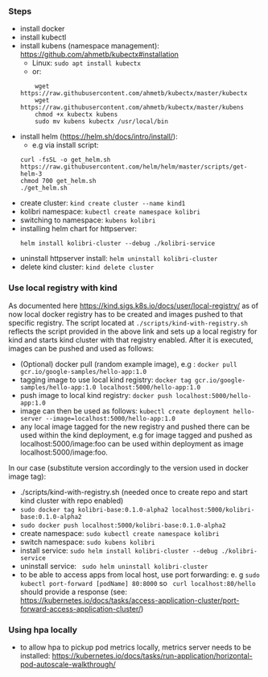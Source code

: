 ### Steps
- install docker
- install kubectl
- install kubens (namespace management): https://github.com/ahmetb/kubectx#installation
    - Linux: ```sudo apt install kubectx```
    - or: 
  ``` 
      wget https://raw.githubusercontent.com/ahmetb/kubectx/master/kubectx
      wget https://raw.githubusercontent.com/ahmetb/kubectx/master/kubens
      chmod +x kubectx kubens
      sudo mv kubens kubectx /usr/local/bin
  ```
- install helm (https://helm.sh/docs/intro/install/):
  - e.g via install script:
  ```
  curl -fsSL -o get_helm.sh https://raw.githubusercontent.com/helm/helm/master/scripts/get-helm-3
  chmod 700 get_helm.sh
  ./get_helm.sh
  ```
- create cluster: ```kind create cluster --name kind1```
- kolibri namespace: ```kubectl create namespace kolibri```
- switching to namespace: ```kubens kolibri```
- installing helm chart for httpserver: 
  ```
  helm install kolibri-cluster --debug ./kolibri-service
  ```
- uninstall httpserver install: ```helm uninstall kolibri-cluster```
- delete kind cluster: ```kind delete cluster```


### Use local registry with kind
As documented here https://kind.sigs.k8s.io/docs/user/local-registry/
as of now local docker registry has to be created and images pushed to 
that specific registry. The script located at ```./scripts/kind-with-registry.sh```
reflects the script provided in the above link and sets up a local registry
for kind and starts kind cluster with that registry enabled.
After it is executed, images can be pushed and used as follows:
- (Optional) docker pull (random example image), e.g : ```docker pull gcr.io/google-samples/hello-app:1.0```
- tagging image to use local kind registry: ```docker tag gcr.io/google-samples/hello-app:1.0 localhost:5000/hello-app:1.0```
- push image to local kind registry: ```docker push localhost:5000/hello-app:1.0```
- image can then be used as follows: ```kubectl create deployment hello-server --image=localhost:5000/hello-app:1.0```
- any local image tagged for the new registry and pushed there 
  can be used within the kind deployment, e.g for image tagged and pushed as localhost:5000/image:foo
  can be used within deployment as image localhost:5000/image:foo.
  
In our case (substitute version accordingly to the version used in docker image tag):
- ./scripts/kind-with-registry.sh (needed once to create repo and start kind cluster with repo enabled)
- ```sudo docker tag kolibri-base:0.1.0-alpha2 localhost:5000/kolibri-base:0.1.0-alpha2```
- ```sudo docker push localhost:5000/kolibri-base:0.1.0-alpha2```
- create namespace: ```sudo kubectl create namespace kolibri```  
- switch namespace: ```sudo kubens kolibri```  
- install service: ```sudo helm install kolibri-cluster --debug ./kolibri-service```
- uninstall service: ``` sudo helm uninstall kolibri-cluster```
- to be able to access apps from local host, use port forwarding: 
e. g ```sudo kubectl port-forward [podName] 80:8000```
so ``` curl localhost:80/hello``` should provide a response (see: https://kubernetes.io/docs/tasks/access-application-cluster/port-forward-access-application-cluster/)
  
  
### Using hpa locally
- to allow hpa to pickup pod metrics locally, metrics server needs to be installed:
https://kubernetes.io/docs/tasks/run-application/horizontal-pod-autoscale-walkthrough/